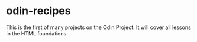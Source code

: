 # odin-recipes

This is the first of many projects on the Odin Project. It will cover all lessons in the HTML foundations